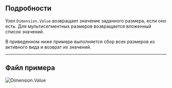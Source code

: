 ## Подробности
Узел `Dimension.Value` возвращает значение заданного размера, если оно есть. Для мультисегментных размеров возвращается вложенный список значений.

В приведенном ниже примере выполняется сбор всех размеров из активного вида и возврат их значений.
___
## Файл примера

![Dimension.Value](./Revit.Elements.Dimension.Value_img.jpg)
